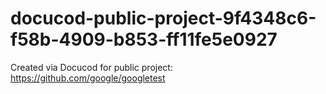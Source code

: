 # docucod-public-project-9f4348c6-f58b-4909-b853-ff11fe5e0927
Created via Docucod for public project: https://github.com/google/googletest
